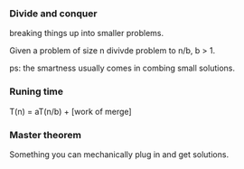 ### Divide and conquer

breaking things up into smaller problems.

Given a problem of size n divivde problem to n/b, b > 1.

ps: the smartness usually comes in combing small solutions.


### Runing time
T(n) = aT(n/b) + [work of merge]

### Master theorem
Something you can mechanically plug in and get solutions.


